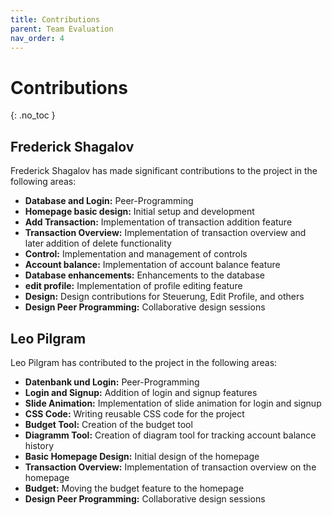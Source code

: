 ```yaml
---
title: Contributions
parent: Team Evaluation
nav_order: 4
---
```


# Contributions
{: .no_toc }




## Frederick Shagalov

Frederick Shagalov has made significant contributions to the project in the following areas:

- **Database and Login:** Peer-Programming
- **Homepage basic design:** Initial setup and development
- **Add Transaction:** Implementation of transaction addition feature
- **Transaction Overview:** Implementation of transaction overview and later addition of delete functionality
- **Control:** Implementation and management of controls
- **Account balance:** Implementation of account balance feature
- **Database enhancements:** Enhancements to the database
- **edit profile:** Implementation of profile editing feature
- **Design:** Design contributions for Steuerung, Edit Profile, and others
- **Design Peer Programming:** Collaborative design sessions

## Leo Pilgram

Leo Pilgram has contributed to the project in the following areas:

- **Datenbank und Login:** Peer-Programming
- **Login and Signup:** Addition of login and signup features
- **Slide Animation:** Implementation of slide animation for login and signup
- **CSS Code:** Writing reusable CSS code for the project
- **Budget Tool:** Creation of the budget tool
- **Diagramm Tool:** Creation of diagram tool for tracking account balance history
- **Basic Homepage Design:** Initial design of the homepage
- **Transaction Overview:** Implementation of transaction overview on the homepage
- **Budget:** Moving the budget feature to the homepage
- **Design Peer Programming:** Collaborative design sessions
